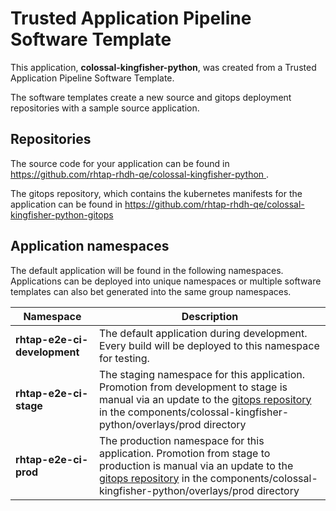 # Trusted Application Pipeline Software Template

This application, **colossal-kingfisher-python**, was created from a Trusted Application Pipeline Software Template.

The software templates create a new source and gitops deployment repositories with a sample source application. 

## Repositories

The source code for your application can be found in [https://github.com/rhtap-rhdh-qe/colossal-kingfisher-python ](https://github.com/rhtap-rhdh-qe/colossal-kingfisher-python ).
 
The gitops repository, which contains the kubernetes manifests for the application can be found in 
[https://github.com/rhtap-rhdh-qe/colossal-kingfisher-python-gitops ](https://github.com/rhtap-rhdh-qe/colossal-kingfisher-python-gitops ) 

## Application namespaces 

The default application will be found in the following namespaces. Applications can be deployed into unique namespaces or multiple software templates can also bet generated into the same group namespaces.  

|  Namespace   |  Description   |  
| -------- | -------- |   
| **rhtap-e2e-ci-development** | The default application during development. Every build will be deployed to this namespace for testing. | 
| **rhtap-e2e-ci-stage** | The staging namespace for this application. Promotion from development to stage is manual via an update to the [gitops repository](https://github.com/rhtap-rhdh-qe/colossal-kingfisher-python-gitops ) in the components/colossal-kingfisher-python/overlays/prod directory |  
| **rhtap-e2e-ci-prod** | The production namespace for this application. Promotion from stage to production is manual via an update to the [gitops repository](https://github.com/rhtap-rhdh-qe/colossal-kingfisher-python-gitops ) in the components/colossal-kingfisher-python/overlays/prod directory | 